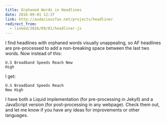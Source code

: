 ```yaml
---
title: Orphaned Words in Headlines
date: 2016-09-01 12:37
link: http://audaciousfox.net/projects/headliner
redirect_from:
  - linked/2016/09/01/headliner-js
---
```


I find headlines with orphaned words visually unappealing, so AF headlines are pre-processed to add a non-breaking space between the last two words. Now instead of this:

    U.S Broadband Speeds Reach New
    High

I get: 

    U.S Broadband Speeds Reach
    New High

I have both a Liquid implementation (for pre-processing in Jekyll) and a JavaScript version (for post-processing in any webpage). Check them out, and let me know if you have any ideas for improvements or other languages. 

